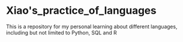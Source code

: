 # Xiao's_practice_of_languages
This is a repository for my personal learning about different languages, including but not limited to Python, SQL and R

